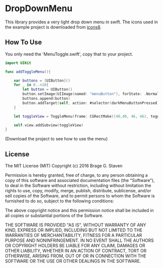DropDownMenu
=========

This library provides a very light drop down menu in swift. The icons used in the example project is downloaded from [icons8](www.icons8.com).

How To Use
----------

You only need the 'MenuToggle.swift', copy that to your project.
```Swift
import UIKit

func addToggleMenu(){

    var buttons = [UIButton]()
    for _ in 0..<10{
        let button = UIButton()
        button.setImage(UIImage(named: "menuButton"), forState: .Normal)
        buttons.append(button)
        button.addTarget(self, action: #selector(darkMenuButtonPressed), forControlEvents: .TouchUpInside)
    }

    let toggleView = ToggleMenu(frame: CGRectMake((40,40, 46, 46), toggleImage: UIImage(named: "Toggle")!, menuButtons: buttons)

    self.view.addSubview(toggleView)
}

```

(Download the project to see how to use the menu)

## License

The MIT License (MIT)
Copyright (c) 2016 Brage G. Staven

Permission is hereby granted, free of charge, to any person obtaining a copy of this software and associated documentation files (the "Software"), to deal in the Software without restriction, including without limitation the rights to use, copy, modify, merge, publish, distribute, sublicense, and/or sell copies of the Software, and to permit persons to whom the Software is furnished to do so, subject to the following conditions:

The above copyright notice and this permission notice shall be included in all copies or substantial portions of the Software.

THE SOFTWARE IS PROVIDED "AS IS", WITHOUT WARRANTY OF ANY KIND, EXPRESS OR IMPLIED, INCLUDING BUT NOT LIMITED TO THE WARRANTIES OF MERCHANTABILITY, FITNESS FOR A PARTICULAR PURPOSE AND NONINFRINGEMENT. IN NO EVENT SHALL THE AUTHORS OR COPYRIGHT HOLDERS BE LIABLE FOR ANY CLAIM, DAMAGES OR OTHER LIABILITY, WHETHER IN AN ACTION OF CONTRACT, TORT OR OTHERWISE, ARISING FROM, OUT OF OR IN CONNECTION WITH THE SOFTWARE OR THE USE OR OTHER DEALINGS IN THE SOFTWARE.
